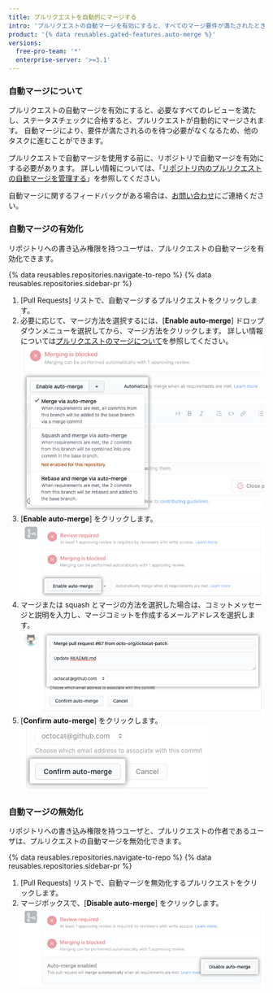```yaml
---
title: プルリクエストを自動的にマージする
intro: 'プルリクエストの自動マージを有効にすると、すべてのマージ要件が満たされたときにプルリクエストが自動的にマージされるようになり、開発速度を上げることができます。'
product: '{% data reusables.gated-features.auto-merge %}'
versions:
  free-pro-team: '*'
  enterprise-server: '>=3.1'
---
```


### 自動マージについて

プルリクエストの自動マージを有効にすると、必要なすべてのレビューを満たし、ステータスチェックに合格すると、プルリクエストが自動的にマージされます。 自動マージにより、要件が満たされるのを待つ必要がなくなるため、他のタスクに進むことができます。

プルリクエストで自動マージを使用する前に、リポジトリで自動マージを有効にする必要があります。 詳しい情報については、「[リポジトリ内のプルリクエストの自動マージを管理する](/github/administering-a-repository/managing-auto-merge-for-pull-requests-in-your-repository)」を参照してください。

自動マージに関するフィードバックがある場合は、[お問い合わせ](https://support.github.com/contact/feedback?category=prs-and-code-review&subject=Pull%20request%20auto-merge%20feedback)にご連絡ください。

### 自動マージの有効化

リポジトリへの書き込み権限を持つユーザは、プルリクエストの自動マージを有効化できます。

{% data reusables.repositories.navigate-to-repo %}
{% data reusables.repositories.sidebar-pr %}
1. [Pull Requests] リストで、自動マージするプルリクエストをクリックします。
1. 必要に応じて、マージ方法を選択するには、[**Enable auto-merge**] ドロップダウンメニューを選択してから、マージ方法をクリックします。 詳しい情報については[プルリクエストのマージについて](/github/collaborating-with-issues-and-pull-requests/about-pull-request-merges)を参照してください。 ![[Enable auto-merge] ドロップダウンメニュー](/assets/images/help/pull_requests/enable-auto-merge-drop-down.png)
1. [**Enable auto-merge**] をクリックします。 ![自動マージを有効化するボタン](/assets/images/help/pull_requests/enable-auto-merge-button.png)
1. マージまたは squash とマージの方法を選択した場合は、コミットメッセージと説明を入力し、マージコミットを作成するメールアドレスを選択します。 ![コミットメッセージと説明を入力し、作者のメールをコミットするフィールド](/assets/images/help/pull_requests/pull-request-information-fields.png)
1. [**Confirm auto-merge**] をクリックします。 ![自動マージを確認するボタン](/assets/images/help/pull_requests/confirm-auto-merge-button.png)

### 自動マージの無効化

リポジトリへの書き込み権限を持つユーザと、プルリクエストの作者であるユーザは、プルリクエストの自動マージを無効化できます。

{% data reusables.repositories.navigate-to-repo %}
{% data reusables.repositories.sidebar-pr %}
1. [Pull Requests] リストで、自動マージを無効化するプルリクエストをクリックします。
1. マージボックスで、[**Disable auto-merge**] をクリックします。 ![自動マージを無効化するボタン](/assets/images/help/pull_requests/disable-auto-merge-button.png)
